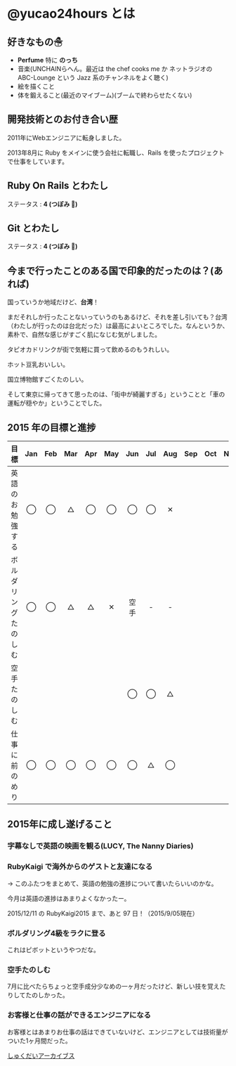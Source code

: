 # @yucao24hours とは
## 好きなもの☃
* **Perfume** 特に **のっち**
* 音楽(UNCHAINらへん。最近は the chef cooks me か ネットラジオの ABC-Lounge という Jazz 系のチャンネルをよく聴く)
* 絵を描くこと
* 体を鍛えること(最近のマイブーム)(ブームで終わらせたくない)

## 開発技術とのお付き合い歴
2011年にWebエンジニアに転身しました。

2013年8月に Ruby をメインに使う会社に転職し、Rails を使ったプロジェクトで仕事をしています。

## Ruby On Rails とわたし
ステータス : **4 (つぼみ :tulip:)**

## Git とわたし
ステータス : **4 (つぼみ :tulip:)**

## 今まで行ったことのある国で印象的だったのは？(あれば)

国っていうか地域だけど、__台湾__！

まだそれしか行ったことないっていうのもあるけど、それを差し引いても？台湾（わたしが行ったのは台北だった）は最高によいところでした。なんというか、素朴で、自然な感じがすごく肌になじむ気がしました。

タピオカドリンクが街で気軽に買って飲めるのもうれしい。

ホット豆乳おいしい。

国立博物館すごくたのしい。

そして東京に帰ってきて思ったのは、「街中が綺麗すぎる」ということと「車の運転が穏やか」ということでした。

## 2015 年の目標と進捗
| 目標                       | Jan   | Feb   | Mar   | Apr   | May   | Jun   | Jul   | Aug   | Sep   | Oct   | Nov   | Dec   |
| :------------------------- | :---: | :---: | :---: | :---: | :---: | :---: | :---: | :---: | :---: | :---: | :---: | :---: |
| 英語のお勉強する           | ◯     | ◯     | △     | ◯     | ◯     | ◯     | ◯     | ✕     |
| ボルダリングたのしむ       | ◯     | ◯     | △     | △     | ✕     | 空手  | -     | -     |
| 空手たのしむ               |       |       |       |       |       | ◯     | ◯     | △     |
| 仕事に前のめり             | ◯     | ◯     | ◯     | ◯     | ◯     | ◯     | △     | ◯     |

## 2015年に成し遂げること
### 字幕なしで英語の映画を観る(LUCY, The Nanny Diaries)
### RubyKaigi で海外からのゲストと友達になる

-> このふたつをまとめて、英語の勉強の進捗について書いたらいいのかな。

今月は英語の進捗はあまりよくなかったー。

2015/12/11 の RubyKaigi2015 まで、あと 97 日！（2015/9/05現在）

### ボルダリング4級をラクに登る

これはピボットというやつだな。

### 空手たのしむ

7月に比べたらちょっと空手成分少なめの一ヶ月だったけど、新しい技を覚えたりしてたのしかった。

### お客様と仕事の話ができるエンジニアになる

お客様とはあまりお仕事の話はできていないけど、エンジニアとしては技術量がついた1ヶ月間だった。

[しゅくだいアーカイブス](https://gist.github.com/yucao24hours/9353b1a818a1c94d71ff)
